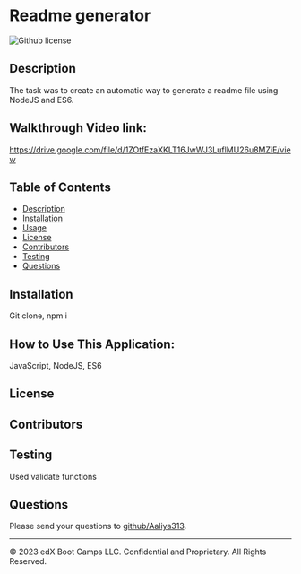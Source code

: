 # Readme generator
![Github license](https://img.shields.io/badge/license--blue.svg) 
## Description
The task was to create an automatic way to generate a readme file using NodeJS and ES6.
## Walkthrough Video link:
https://drive.google.com/file/d/1ZOtfEzaXKLT16JwWJ3LuflMU26u8MZiE/view
## Table of Contents
* [Description](#description)
* [Installation](#installation)
* [Usage](#HowtoUseThisApplication)
* [License](#license)
* [Contributors](#contributors)
* [Testing](#test)
* [Questions](#questions)
## Installation
Git clone, npm i
## How to Use This Application:
JavaScript, NodeJS, ES6
## License

## Contributors

## Testing
Used validate functions

## Questions
Please send your questions to [github/Aaliya313](https://github.com/Aaliya313).

---

© 2023 edX Boot Camps LLC. Confidential and Proprietary. All Rights Reserved.
